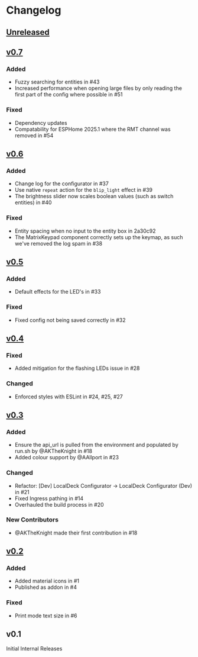 # Changelog

## [Unreleased](https://github.com/LocalBytes/localdeck-config/compare/v0.7...main)

## [v0.7](https://github.com/LocalBytes/localdeck-config/releases/tag/v0.7)

### Added
- Fuzzy searching for entities in #43
- Increased performance when opening large files by only reading the first part of the config where possible in #51

### Fixed
- Dependency updates
- Compatability for ESPHome 2025.1 where the RMT channel was removed in #54

## [v0.6](https://github.com/LocalBytes/localdeck-config/releases/tag/v0.6)

### Added

- Change log for the configurator in #37
- Use native `repeat` action for the `blip_light` effect in #39
- The brightness slider now scales boolean values (such as switch entities) in #40

### Fixed

- Entity spacing when no input to the entity box in 2a30c92
- The MatrixKeypad component correctly sets up the keymap, as such we've removed the log spam in #38

## [v0.5](https://github.com/LocalBytes/localdeck-config/releases/tag/v0.5)

### Added

- Default effects for the LED's in #33

### Fixed

- Fixed config not being saved correctly in #32

## [v0.4](https://github.com/LocalBytes/localdeck-config/releases/tag/v0.4)

### Fixed

- Added mitigation for the flashing LEDs issue in #28

### Changed

- Enforced styles with ESLint in #24, #25, #27

## [v0.3](https://github.com/LocalBytes/localdeck-config/releases/tag/v0.3)

### Added

- Ensure the api_url is pulled from the environment and populated by run.sh by @AKTheKnight in #18
- Added colour support by @AAllport in #23

### Changed

- Refactor: [Dev] LocalDeck Configurator -> LocalDeck Configurator (Dev) in #21
- Fixed Ingress pathing in #14
- Overhauled the build process in #20

### New Contributors

- @AKTheKnight made their first contribution in #18

## [v0.2](https://github.com/LocalBytes/localdeck-config/releases/tag/v0.2)

### Added

- Added material icons in #1
- Published as addon in #4

### Fixed

- Print mode text size in #6

## v0.1

Initial Internal Releases

